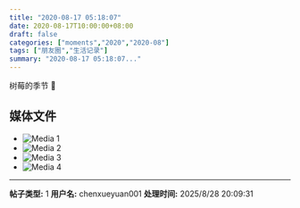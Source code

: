 ```yaml
---
title: "2020-08-17 05:18:07"
date: 2020-08-17T10:00:00+08:00
draft: false
categories: ["moments","2020","2020-08"]
tags: ["朋友圈","生活记录"]
summary: "2020-08-17 05:18:07..."
---
```


树莓的季节 🥰

## 媒体文件

- ![Media 1](/Moments/photos/2020-08-17/202008170518070.jpg)
- ![Media 2](/Moments/photos/2020-08-17/202008170518071.jpg)
- ![Media 3](/Moments/photos/2020-08-17/202008170518072.jpg)
- ![Media 4](/Moments/photos/2020-08-17/202008170518073.jpg)

---

**帖子类型:** 1
**用户名:** chenxueyuan001
**处理时间:** 2025/8/28 20:09:31